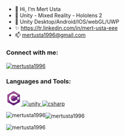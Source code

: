 - 👋 Hi, I’m Mert Usta
- 👀 Unity - Mixed Reality - Hololens 2
- 🌱 Unity Desktop/Android/IOS/webGL/UWP
- ✨ https://tr.linkedin.com/in/mert-usta-eee 
- 📫 mertusta1996@gmail.com 

<!---
mertusta1996/mertusta1996 is a ✨ special ✨ repository because its `README.md` (this file) appears on your GitHub profile.
You can click the Preview link to take a look at your changes.
--->
<h3 align="left">Connect with me:</h3>
<p align="left">
<a href="https://tr.linkedin.com/in/mert-usta-eee" target="blank"><img align="center" src="https://raw.githubusercontent.com/rahuldkjain/github-profile-readme-generator/master/src/images/icons/Social/linked-in-alt.svg" alt="mertusta1996" height="30" width="40" /></a>

<h3 align="left">Languages and Tools:</h3>
<p align="left"> <a href="https://www.w3schools.com/cs/" target="_blank" rel="noreferrer"> <img src="https://raw.githubusercontent.com/devicons/devicon/master/icons/csharp/csharp-original.svg" alt="csharp" width="40" height="40"/> </a> <a href="https://unity.com" target="_blank" rel="noreferrer"> <img src="https://www.vectorlogo.zone/logos/unity3d/unity3d-icon.svg" alt="unity" width="40" height="40"/> <a href="https://learn.microsoft.com/en-us/windows/mixed-reality/mrtk-unity/mrtk2/?view=mrtkunity-2022-05" target="_blank" rel="noreferrer"> <img src="https://www.martincap.io/images/icons/MRTK.png" alt="csharp" width="40" height="40"/>

</a> </p>

<p><img align="left" src="https://github-readme-stats.vercel.app/api?username=mertusta1996&show_icons=true&locale=en" alt="mertusta1996" /></p>

<p><img align="center" src="https://github-readme-stats.vercel.app/api/top-langs?username=mertusta1996&show_icons=true&locale=en&layout=compact" alt="mertusta1996" /></p>

<p><img align="left" src="https://github-readme-streak-stats.herokuapp.com/?user=mertusta1996&" alt="mertusta1996" /></p>

<br><br><br><br><br><br><br><br><br>
